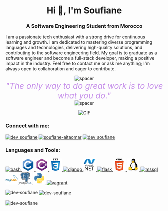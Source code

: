 <h1 align="center">Hi 👋, I'm Soufiane</h1>
<h3 align="center">A Software Engineering Student from Morocco</h3>
<p>I am a passionate tech enthusiast with a strong drive for continuous learning and growth. I am dedicated to mastering diverse programming languages and technologies, delivering high-quality solutions, and contributing to the software engineering field. My goal is to graduate as a software engineer and become a full-stack developer, making a positive impact in the industry. Feel free to contact me or ask me anything; I'm always open to collaboration and eager to contribute.</p>

<p align="center">
  <img src="https://via.placeholder.com/1.png" alt="spacer" width="22px" height="1px">
  <br>
  <em style="font-size: 26px; color: #c792ea;">"The only way to do great work is to love what you do."</em>
  <br>
  <img src="https://via.placeholder.com/1.png" alt="spacer" width="22px" height="1px">
</p>

<p align="center">
  <img src="https://i.giphy.com/media/SWoSkN6DxTszqIKEqv/giphy.webp" alt="GIF">
</p>

<h3 align="left">Connect with me:</h3>
<a href="https://twitter.com/dev_soufiane" target="blank"><img align="center" src="https://raw.githubusercontent.com/rahuldkjain/github-profile-readme-generator/master/src/images/icons/Social/twitter.svg" alt="dev_soufiane" height="30" width="40" /></a>
<a href="https://linkedin.com/in/soufiane-aitaomar" target="blank"><img align="center" src="https://raw.githubusercontent.com/rahuldkjain/github-profile-readme-generator/master/src/images/icons/Social/linked-in-alt.svg" alt="soufiane-aitaomar" height="30" width="40" /></a>
<a href="https://www.hackerrank.com/dev_soufiane" target="blank"><img align="center" src="https://raw.githubusercontent.com/rahuldkjain/github-profile-readme-generator/master/src/images/icons/Social/hackerrank.svg" alt="dev_soufiane" height="30" width="40" /></a>
</p>

<h3 align="left">Languages and Tools:</h3>
<p align="left"> <a href="https://www.gnu.org/software/bash/" target="_blank" rel="noreferrer"> <img src="https://www.vectorlogo.zone/logos/gnu_bash/gnu_bash-icon.svg" alt="bash" width="40" height="40"/> </a> <a href="https://www.cprogramming.com/" target="_blank" rel="noreferrer"> <img src="https://raw.githubusercontent.com/devicons/devicon/master/icons/c/c-original.svg" alt="c" width="40" height="40"/> </a> <a href="https://www.w3schools.com/cs/" target="_blank" rel="noreferrer"> <img src="https://raw.githubusercontent.com/devicons/devicon/master/icons/csharp/csharp-original.svg" alt="csharp" width="40" height="40"/> </a> <a href="https://www.w3schools.com/css/" target="_blank" rel="noreferrer"> <img src="https://raw.githubusercontent.com/devicons/devicon/master/icons/css3/css3-original-wordmark.svg" alt="css3" width="40" height="40"/> </a> <a href="https://www.djangoproject.com/" target="_blank" rel="noreferrer"> <img src="https://cdn.worldvectorlogo.com/logos/django.svg" alt="django" width="40" height="40"/> </a> <a href="https://dotnet.microsoft.com/" target="_blank" rel="noreferrer"> <img src="https://raw.githubusercontent.com/devicons/devicon/master/icons/dot-net/dot-net-original-wordmark.svg" alt="dotnet" width="40" height="40"/> </a> <a href="https://flask.palletsprojects.com/" target="_blank" rel="noreferrer"> <img src="https://www.vectorlogo.zone/logos/pocoo_flask/pocoo_flask-icon.svg" alt="flask" width="40" height="40"/> </a> <a href="https://www.w3.org/html/" target="_blank" rel="noreferrer"> <img src="https://raw.githubusercontent.com/devicons/devicon/master/icons/html5/html5-original-wordmark.svg" alt="html5" width="40" height="40"/> </a> <a href="https://www.linux.org/" target="_blank" rel="noreferrer"> <img src="https://raw.githubusercontent.com/devicons/devicon/master/icons/linux/linux-original.svg" alt="linux" width="40" height="40"/> </a> <a href="https://www.microsoft.com/en-us/sql-server" target="_blank" rel="noreferrer"> <img src="https://www.svgrepo.com/show/303229/microsoft-sql-server-logo.svg" alt="mssql" width="40" height="40"/> </a> <a href="https://www.mysql.com/" target="_blank" rel="noreferrer"> <img src="https://raw.githubusercontent.com/devicons/devicon/master/icons/mysql/mysql-original-wordmark.svg" alt="mysql" width="40" height="40"/> </a> <a href="https://www.postgresql.org" target="_blank" rel="noreferrer"> <img src="https://raw.githubusercontent.com/devicons/devicon/master/icons/postgresql/postgresql-original-wordmark.svg" alt="postgresql" width="40" height="40"/> </a> <a href="https://www.python.org" target="_blank" rel="noreferrer"> <img src="https://raw.githubusercontent.com/devicons/devicon/master/icons/python/python-original.svg" alt="python" width="40" height="40"/> </a> <a href="https://www.vagrantup.com/" target="_blank" rel="noreferrer"> <img src="https://www.vectorlogo.zone/logos/vagrantup/vagrantup-icon.svg" alt="vagrant" width="40" height="40"/> </a> </p>

<p><img align="left" src="https://github-readme-stats.vercel.app/api/top-langs?username=dev-soufiane&show_icons=true&locale=en&layout=compact" alt="dev-soufiane" /></p>

<p>&nbsp;<img align="center" src="https://github-readme-stats.vercel.app/api?username=dev-soufiane&show_icons=true&locale=en" alt="dev-soufiane" /></p>

<p><img align="center" src="https://github-readme-streak-stats.herokuapp.com/?user=dev-soufiane&" alt="dev-soufiane" /></p>

